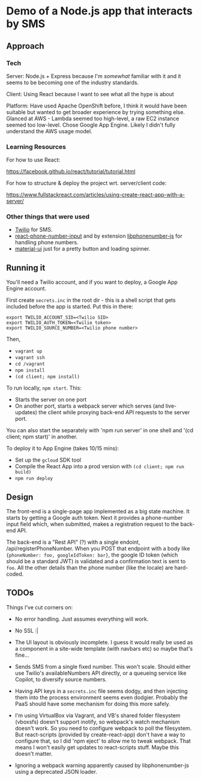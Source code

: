 # Demo of a Node.js app that interacts by SMS

## Approach

### Tech

Server: Node.js + Express because I'm _somewhat_ familiar with it and it seems
to be becoming one of the industry standards.

Client: Using React because I want to see what all the hype is about

Platform: Have used Apache OpenShift before, I think it would have been suitable
but wanted to get broader experience by trying something else. Glanced at AWS -
Lambda seemed too high-level, a raw EC2 instance seemed too low-level. Chose
Google App Engine. Likely I didn't fully understand the AWS usage model.

### Learning Resources

For how to use React:

https://facebook.github.io/react/tutorial/tutorial.html

For how to structure & deploy the project wrt. server/client code:

https://www.fullstackreact.com/articles/using-create-react-app-with-a-server/

### Other things that were used

- [Twilio](https://www.twilio.com/) for SMS.
- [react-phone-number-input](https://github.com/catamphetamine/react-phone-number-input)
  and by extension
  [libphonenumber-js](https://github.com/catamphetamine/libphonenumber-js) for
  handling phone numbers.
- [material-ui](http://www.material-ui.com) just for a pretty button and loading
  spinner.

## Running it

You'll need a Twilio account, and if you want to deploy, a Google App Engine
account.

First create `secrets.inc` in the root dir - this is a shell script that gets
included before the app is started. Put this in there:

    export TWILIO_ACCOUNT_SID=<Twilio SID>
    export TWILIO_AUTH_TOKEN=<Twilio token>
    export TWILIO_SOURCE_NUMBER=<Twilio phone number>

Then,

- `vagrant up`
- `vagrant ssh`
- `cd /vagrant`
- `npm install`
- `(cd client; npm install)`

To run locally, `npm start`. This:

- Starts the server on one port
- On another port, starts a webpack server which serves (and live-updates) the
  client while proxying back-end API requests to the server port.

You can also start the separately with 'npm run server' in one shell and '(cd
client; npm start)' in another.

To deploy it to App Engine (takes 10/15 mins):

- Set up the `gcloud` SDK tool
- Compile the React App into a prod version with `(cd client; npm run build)`
- `npm run deploy`

## Design

The front-end is a single-page app implemented as a big state machine. It starts
by getting a Google auth token. Next it provides a phone-number input field
which, when submitted, makes a registration request to the back-end API.

The back-end is a "Rest API" (?) with a single endoint,
/api/registerPhoneNumber. When you POST that endpoint with a body like
`{phoneNumber: foo, googleIdToken: bar}`, the google ID token (which should be a
standard JWT) is validated and a confirmation text is sent to `foo`. All the
other details than the phone number (like the locale) are hard-coded.

## TODOs

Things I've cut corners on:

- No error handling. Just assumes everything will work.

- No SSL :|

- The UI layout is obviously incomplete. I guess it would really be used as a
  component in a site-wide template (with navbars etc) so maybe that's fine...

- Sends SMS from a single fixed number. This won't scale. Should either use
  Twilio's availableNumbers API directly, or a queueing service like Copilot, to
  diversify source numbers.

- Having API keys in a `secrets.inc` file seems dodgy, and then injecting them
  into the process environment seems even dodgier. Probably the PaaS should have
  some mechanism for doing this more safely.

- I'm using VirtualBox via Vagrant, and VB's shared folder filesystem (vboxsfs)
  doesn't support inotify, so webpack's watch mechanism doesn't work. So you
  need to configure webpack to poll the filesystem. But react-scripts (provided
  by create-react-app) don't have a way to configure that, so I did 'npm eject'
  to allow me to tweak webpack. That means I won't easily get updates to
  react-scripts stuff. Maybe this doesn't matter.

- Ignoring a webpack warning apparently caused by libphonenumber-js using a
  deprecated JSON loader.
